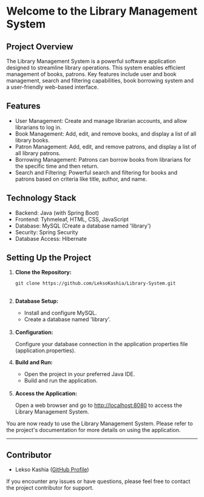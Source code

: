 <h1>Welcome to the Library Management System</h1>

<h2>Project Overview</h2>
    <p>
        The Library Management System is a powerful software application designed to streamline library operations.
        This system enables efficient management of books, patrons. Key features include user and book management, search and filtering capabilities, book borrowing system and a user-friendly web-based interface.
    </p>

 <h2>Features</h2>
    <ul>
        <li>User Management: Create and manage librarian accounts, and allow librarians to log in.</li>
        <li>Book Management: Add, edit, and remove books, and display a list of all library books.</li>
        <li>Patron Management: Add, edit, and remove patrons, and display a list of all library patrons.</li>
        <li>Borrowing Management: Patrons can borrow books from librarians for the specific time and then return.</li>
        <li>Search and Filtering: Powerful search and filtering for books and patrons based on criteria like title, author, and name.</li>
    </ul>

 <h2>Technology Stack</h2>
    <ul>
        <li>Backend: Java (with Spring Boot)</li>
        <li>Frontend: Tyhmeleaf, HTML, CSS, JavaScript</li>
        <li>Database: MySQL (Create a database named 'library')</li>
        <li>Security: Spring Security</li>
        <li>Database Access: Hibernate</li>
    </ul>

<h2>Setting Up the Project</h2>
<ol>
    <li><strong>Clone the Repository:</strong></li>
    <pre><code>git clone https://github.com/LeksoKashia/Library-System.git </code></pre>
       <br/>
    
  <li><strong>Database Setup:</strong></li>
    <ul>
        <li>Install and configure MySQL.</li>
        <li>Create a database named 'library'.</li>
    </ul>
    <br/>
    
  <li><strong>Configuration:</strong></li>
    <p>Configure your database connection in the application properties file (application.properties).</p>
    
  <li><strong>Build and Run:</strong></li>
  <ul>
        <li>Open the project in your preferred Java IDE.</li>
        <li>Build and run the application.</li>
   </ul>
   <br/>
    
  <li><strong>Access the Application:</strong></li>
  <p>Open a web browser and go to <a href="http://localhost:8080">http://localhost:8080</a> to access the Library Management System.</p>
    

</ol>

<p>You are now ready to use the Library Management System. Please refer to the project's documentation for more details on using the application.</p>

<hr>
 <h2>Contributor</h2>
    <ul>
        <li>Lekso Kashia (<a href="https://github.com/LeksoKashia">GitHub Profile</a>)</li>
   </ul>

   <p>If you encounter any issues or have questions, please feel free to contact the project contributor for support.</p>
